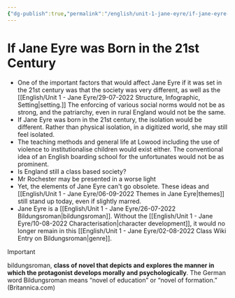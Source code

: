 ```yaml
---
{"dg-publish":true,"permalink":"/english/unit-1-jane-eyre/if-jane-eyre-was-born-in-the-21st-century/","dgHomeLink":true,"dgPassFrontmatter":false,"dgShowLocalGraph":true}
---
```


# If Jane Eyre was Born in the 21st Century
- One of the important factors that would affect Jane Eyre if it was set in the 21st century was that the society was very different, as well as the [[English/Unit 1 - Jane Eyre/29-07-2022 Structure, Infographic, Setting|setting.]] The enforcing of various social norms would not be as strong, and the patriarchy, even in rural England would not be the same. 
- If Jane Eyre was born in the 21st century, the isolation would be different. Rather than physical isolation, in a digitized world, she may still feel isolated.
- The teaching methods and general life at Lowood including the use of violence to institutionalise children would exist either. The conventional idea of an English boarding school for the unfortunates would not be as prominent.
- Is England still a class based society?
- Mr Rochester may be presented in a worse light
- Yet, the elements of Jane Eyre can't go obsolete. These ideas and [[English/Unit 1 - Jane Eyre/06-09-2022 Themes in Jane Eyre|themes]] still stand up today, even if slightly marred. 
- Jane Eyre is a [[English/Unit 1 - Jane Eyre/26-07-2022 Bildungsroman|bildungsroman]]. Without the [[English/Unit 1 - Jane Eyre/10-08-2022 Characterisation|character development]], it would no longer remain in this [[English/Unit 1 - Jane Eyre/02-08-2022 Class Wiki Entry on Bildungsroman|genre]].

> [!important] 
> bildungsroman, **class of novel that depicts and explores the manner in which the protagonist develops morally and psychologically**. The German word Bildungsroman means “novel of education” or “novel of formation.” (Britannica.com)

